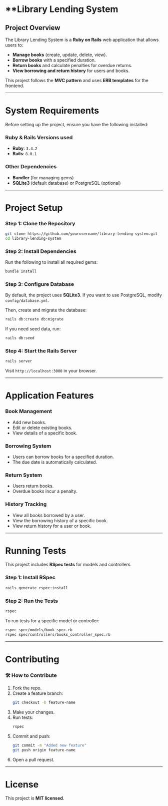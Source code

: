 # **Library Lending System  

## Project Overview  
The Library Lending System is a **Ruby on Rails** web application that allows users to:  
- **Manage books** (create, update, delete, view).  
- **Borrow books** with a specified duration.  
- **Return books** and calculate penalties for overdue returns.  
- **View borrowing and return history** for users and books.  

This project follows the **MVC pattern** and uses **ERB templates** for the frontend.

---

# System Requirements  
Before setting up the project, ensure you have the following installed:  

### Ruby & Rails Versions used
- **Ruby**: `3.4.2`  
- **Rails**: `8.0.1`  

### Other Dependencies
- **Bundler** (for managing gems)
- **SQLite3** (default database) or PostgreSQL (optional)


---

# Project Setup

### Step 1: Clone the Repository
```sh
git clone https://github.com/yourusername/library-lending-system.git
cd library-lending-system
```

### Step 2: Install Dependencies
Run the following to install all required gems:
```sh
bundle install
```

### Step 3: Configure Database
By default, the project uses **SQLite3**. If you want to use PostgreSQL, modify `config/database.yml`.  

Then, create and migrate the database:
```sh
rails db:create db:migrate
```

If you need seed data, run:
```sh
rails db:seed
```

### Step 4: Start the Rails Server
```sh
rails server
```
Visit `http://localhost:3000` in your browser.

---

# Application Features
### Book Management
- Add new books.
- Edit or delete existing books.
- View details of a specific book.

### Borrowing System
- Users can borrow books for a specified duration.
- The due date is automatically calculated.

### Return System
- Users return books.
- Overdue books incur a penalty.

### History Tracking
- View all books borrowed by a user.
- View the borrowing history of a specific book.
- View return history for a user or book.

---

# Running Tests
This project includes **RSpec tests** for models and controllers.

### Step 1: Install RSpec
```sh
rails generate rspec:install
```

### Step 2: Run the Tests
```sh
rspec
```

To run tests for a specific model or controller:
```sh
rspec spec/models/book_spec.rb
rspec spec/controllers/books_controller_spec.rb
```

---


# Contributing
### 🛠️ How to Contribute
1. Fork the repo.
2. Create a feature branch:
   ```sh
   git checkout -b feature-name
   ```
3. Make your changes.
4. Run tests:
   ```sh
   rspec
   ```
5. Commit and push:
   ```sh
   git commit -m "Added new feature"
   git push origin feature-name
   ```
6. Open a pull request.

---

# License
This project is **MIT licensed**.